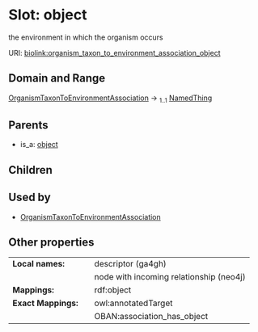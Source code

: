 
# Slot: object


the environment in which the organism occurs

URI: [biolink:organism_taxon_to_environment_association_object](https://w3id.org/biolink/vocab/organism_taxon_to_environment_association_object)


## Domain and Range

[OrganismTaxonToEnvironmentAssociation](OrganismTaxonToEnvironmentAssociation.md) &#8594;  <sub>1..1</sub> [NamedThing](NamedThing.md)

## Parents

 *  is_a: [object](object.md)

## Children


## Used by

 * [OrganismTaxonToEnvironmentAssociation](OrganismTaxonToEnvironmentAssociation.md)

## Other properties

|  |  |  |
| --- | --- | --- |
| **Local names:** | | descriptor (ga4gh) |
|  | | node with incoming relationship (neo4j) |
| **Mappings:** | | rdf:object |
| **Exact Mappings:** | | owl:annotatedTarget |
|  | | OBAN:association_has_object |

